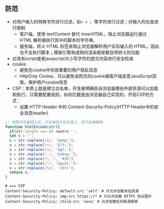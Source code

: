 
## 防范
* 对用户输入的特殊字符进行过滤，如`< > ; `等字符进行过滤；对输入的长度进行限制
  * 客户端，使用 textContent 替代 innerHTML，阻止浏览器运行通过 HTML 解析器执行其中的脚本的字符串。
  * 服务端，转义 HTML 标签来阻止浏览器解析用户实际输入的 HTML，因此也不会执行脚本；模板引擎和成熟的渲染框架都自带转义的功能
* 对具有script或者javascript大小写字符的提交内容进行安全检查
* cookie
  * 避免在cookie中存放重要的用户隐私信息
  * HttpOnly Cookie，可以避免该网页的cookie被客户端恶意JavaScript窃取，保护用户cookie信息
* CSP：本质上就是建立白名单，开发者明确告诉浏览器哪些外部资源可以加载和执行，只需要配置规则，如何拦截是由浏览器自己实现的，开启CSP的方式：
  * 设置 HTTP Header 中的 Content-Security-Policy(HTTP Header中的安全消息header)


```js
// 特殊字符被转义后，只会被显示在页面上，而不会被解释
function htmlEncode(str){
  if(str.length === 0) reutrn '';
  let s = '';
  s = str.replace(/&/, '&amp;');
  s = str.replace(/</, '&lt;');
  s = str.replace(/>/, '&gt;');
  s = str.replace(/ /, '&nbsp;');
  s = str.replace(/\.'/, '#39');
  s = str.replace(/"/, '&quot;');
  s = str.replace(/\n/, '<br>');
  return s;
}
```

```shell
# === CSP
Content-Security-Policy: default-src 'self' # 只允许加载本站资源
Content-Security-Policy: img-src https://* # 只允许加载 HTTPS 协议图片
Content-Security-Policy: child-src 'none' # 允许加载任何来源框架
```